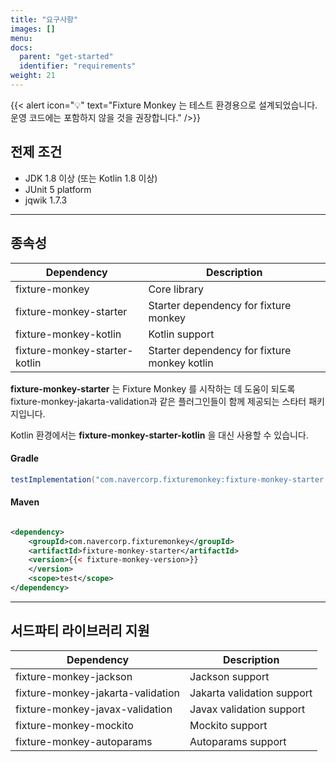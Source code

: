 ```yaml
---
title: "요구사항"
images: []
menu:
docs:
  parent: "get-started"
  identifier: "requirements"
weight: 21
---
```


{{< alert icon="💡" text="Fixture Monkey 는 테스트 환경용으로 설계되었습니다. 운영 코드에는 포함하지 않을 것을 권장합니다." />}}

## 전제 조건

* JDK 1.8 이상 (또는 Kotlin 1.8 이상)
* JUnit 5 platform
* jqwik 1.7.3

--------

## 종속성

| Dependency                    | Description                                  |
|-------------------------------|----------------------------------------------|
| fixture-monkey                | Core library                                 |
| fixture-monkey-starter        | Starter dependency for fixture monkey        |
| fixture-monkey-kotlin         | Kotlin support                               |
| fixture-monkey-starter-kotlin | Starter dependency for fixture monkey kotlin |

**fixture-monkey-starter** 는 Fixture Monkey 를 시작하는 데 도움이 되도록 fixture-monkey-jakarta-validation과 같은 플러그인들이 함께 제공되는 스타터 패키지입니다.

Kotlin 환경에서는 **fixture-monkey-starter-kotlin** 을 대신 사용할 수 있습니다.

#### Gradle

```groovy
testImplementation("com.navercorp.fixturemonkey:fixture-monkey-starter:{{< fixture-monkey-version >}}")
```

#### Maven

```xml

<dependency>
    <groupId>com.navercorp.fixturemonkey</groupId>
    <artifactId>fixture-monkey-starter</artifactId>
    <version>{{< fixture-monkey-version>}}
    </version>
    <scope>test</scope>
</dependency>
```

--------

## 서드파티 라이브러리 지원

| Dependency                        | Description                |
|-----------------------------------|----------------------------|
| fixture-monkey-jackson            | Jackson support            |
| fixture-monkey-jakarta-validation | Jakarta validation support |
| fixture-monkey-javax-validation   | Javax validation support   |
| fixture-monkey-mockito            | Mockito support            |
| fixture-monkey-autoparams         | Autoparams support         |
